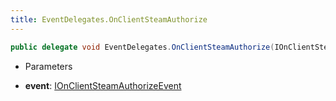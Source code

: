```yaml
---
title: EventDelegates.OnClientSteamAuthorize
---
```


```csharp
public delegate void EventDelegates.OnClientSteamAuthorize(IOnClientSteamAuthorizeEvent @event)
```

- Parameters

- **event**: [IOnClientSteamAuthorizeEvent](/docs/api/shared/events/ionclientsteamauthorizeevent)

